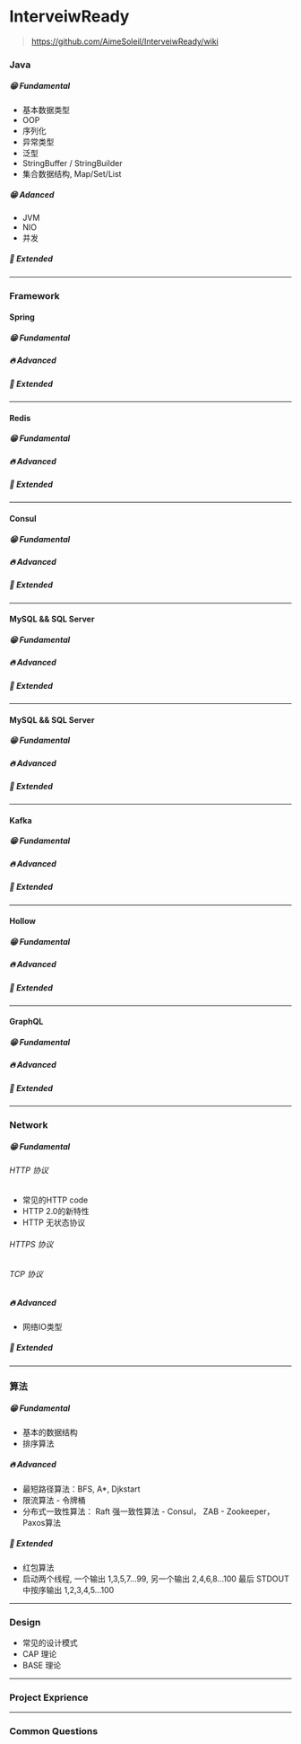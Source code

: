 # InterveiwReady

> https://github.com/AimeSoleil/InterveiwReady/wiki

### Java

##### 😁 Fundamental

* 基本数据类型
* OOP
* 序列化
* 异常类型
* 泛型
* StringBuffer / StringBuilder
* 集合数据结构, Map/Set/List
  
##### 😁 Adanced

* JVM
* NIO
* 并发

##### 🤑 Extended
---
### Framework

#### Spring

##### 😁 Fundamental

##### 🔥 Advanced

##### 🤑 Extended
---
#### Redis

##### 😁 Fundamental

##### 🔥 Advanced

##### 🤑 Extended
---
#### Consul

##### 😁 Fundamental

##### 🔥 Advanced

##### 🤑 Extended
---
#### MySQL && SQL Server

##### 😁 Fundamental

##### 🔥 Advanced

##### 🤑 Extended
---
#### MySQL && SQL Server

##### 😁 Fundamental

##### 🔥 Advanced

##### 🤑 Extended
---
#### Kafka

##### 😁 Fundamental

##### 🔥 Advanced

##### 🤑 Extended
---
#### Hollow

##### 😁 Fundamental

##### 🔥 Advanced

##### 🤑 Extended
---
#### GraphQL

##### 😁 Fundamental

##### 🔥 Advanced

##### 🤑 Extended
---
### Network

##### 😁 Fundamental

###### HTTP 协议

* 常见的HTTP code
* HTTP 2.0的新特性
* HTTP 无状态协议
  
###### HTTPS 协议
###### TCP 协议

##### 🔥 Advanced

* 网络IO类型

##### 🤑 Extended

---

### 算法

##### 😁 Fundamental

* 基本的数据结构
* 排序算法
  
##### 🔥 Advanced

* 最短路径算法：BFS, A*, Djkstart
* 限流算法 - 令牌桶
* 分布式一致性算法： Raft 强一致性算法 - Consul， ZAB - Zookeeper，Paxos算法
  
##### 🤑 Extended

* 红包算法
* 启动两个线程, 一个输出 1,3,5,7…99, 另一个输出 2,4,6,8…100 最后 STDOUT 中按序输出 1,2,3,4,5…100
---
### Design

* 常见的设计模式
* CAP 理论
* BASE 理论
---
### Project Exprience

---
### Common Questions
